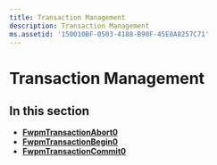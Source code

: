 ```yaml
---
title: Transaction Management
description: Transaction Management
ms.assetid: '150010BF-0503-4188-B90F-45E8A8257C71'
---
```


# Transaction Management

## In this section

-   [**FwpmTransactionAbort0**](fwpmtransactionabort0-func.md)
-   [**FwpmTransactionBegin0**](fwpmtransactionbegin0-func.md)
-   [**FwpmTransactionCommit0**](fwpmtransactioncommit0-func.md)

 

 




